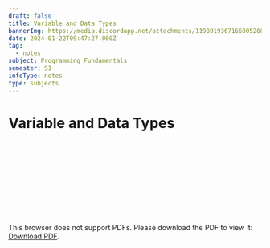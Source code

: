 ```yaml
---
draft: false
title: Variable and Data Types
bannerImg: https://media.discordapp.net/attachments/1198919367166005268/1199289646404882442/variables_in_data_types_in_java.png?ex=65c20085&is=65af8b85&hm=27e1f8f19ad56a7105ab7c0824e8475da3d6d5feb0b1618cde60306635669bb0&=&format=webp&quality=lossless
date: 2024-01-22T09:47:27.000Z
tag:
  - notes
subject: Programming Fundamentals
semester: S1
infoType: notes
type: subjects
---
```


# Variable and Data Types

<object class='w-full' data="https://firebasestorage.googleapis.com/v0/b/cibt-student-portal.appspot.com/o/blog%2Fdata%20types%20(2).pdf?alt=media&token=8b492eb8-85a4-460d-8697-d0f718abf9eb" type="application/pdf" width="700px" height="500px">
    <embed src="https://firebasestorage.googleapis.com/v0/b/cibt-student-portal.appspot.com/o/blog%2Fdata%20types%20(2).pdf?alt=media&token=8b492eb8-85a4-460d-8697-d0f718abf9eb">
        <p>This browser does not support PDFs. Please download the PDF to view it: <a href="https://firebasestorage.googleapis.com/v0/b/cibt-student-portal.appspot.com/o/blog%2Fdata%20types%20(2).pdf?alt=media&token=8b492eb8-85a4-460d-8697-d0f718abf9eb">Download PDF</a>.</p>
    </embed>
</object>
